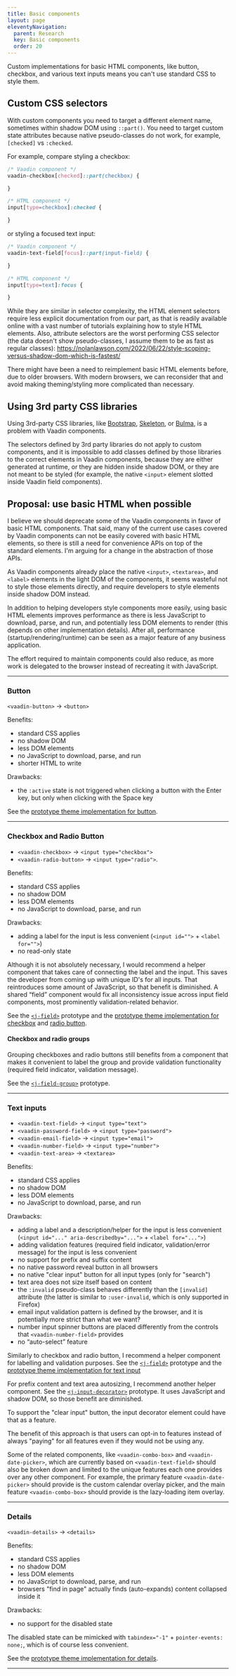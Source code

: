 ```yaml
---
title: Basic components
layout: page
eleventyNavigation:
  parent: Research
  key: Basic components
  order: 20
---
```


Custom implementations for basic HTML components, like button, checkbox, and various text inputs means you can't use standard CSS to style them.

## Custom CSS selectors
With custom components you need to target a different element name, sometimes within shadow DOM using `::part()`. You need to target custom state attributes because native pseudo-classes do not work, for example, `[checked]` vs `:checked`.

For example, compare styling a checkbox:
```css
/* Vaadin component */
vaadin-checkbox[checked]::part(checkbox) {

}

/* HTML component */
input[type=checkbox]:checked {

}
```
or styling a focused text input:
```css
/* Vaadin component */
vaadin-text-field[focus]::part(input-field) {

}

/* HTML component */
input[type=text]:focus {

}
```
While they are similar in selector complexity, the HTML element selectors require less explicit documentation from our part, as that is readily available online with a vast number of tutorials explaining how to style HTML elements. Also, attribute selectors are the worst performing CSS selector (the data doesn't show pseudo-classes, I assume them to be as fast as regular classes): https://nolanlawson.com/2022/06/22/style-scoping-versus-shadow-dom-which-is-fastest/

There might have been a need to reimplement basic HTML elements before, due to older browsers. With modern browsers, we can reconsider that and avoid making theming/styling more complicated than necessary.

## Using 3rd party CSS libraries

Using 3rd-party CSS libraries, like [Bootstrap](http://getbootstrap.com), [Skeleton](http://getskeleton.com), or [Bulma](https://bulma.io), is a problem with Vaadin components.

The selectors defined by 3rd party libraries do not apply to custom components, and it is impossible to add classes defined by those libraries to the correct elements in Vaadin components, because they are either generated at runtime, or they are hidden inside shadow DOM, or they are not meant to be styled (for example, the native `<input>` element slotted inside Vaadin field components).

## Proposal: use basic HTML when possible

I believe we should deprecate some of the Vaadin components in favor of basic HTML components. That said, many of the current use cases covered by Vaadin components can not be easily covered with basic HTML elements, so there is still a need for convenience APIs on top of the standard elements. I'm arguing for a change in the abstraction of those APIs.

As Vaadin components already place the native `<input>`, `<textarea>`, and `<label>` elements in the light DOM of the components, it seems wasteful not to style those elements directly, and require developers to style elements inside shadow DOM instead.

In addition to helping developers style components more easily, using basic HTML elements improves performance as there is less JavaScript to download, parse, and run, and potentially less DOM elements to render (this depends on other implementation details). After all, performance (startup/rendering/runtime) can be seen as a major feature of any business application.

The effort required to maintain components could also reduce, as more work is delegated to the browser instead of recreating it with JavaScript.

---


### Button

`<vaadin-button>` → `<button>`

Benefits:
- standard CSS applies
- no shadow DOM
- less DOM elements
- no JavaScript to download, parse, and run
- shorter HTML to write

Drawbacks:
- the `:active` state is not triggered when clicking a button with the Enter key, but only when clicking with the Space key

See the [prototype theme implementation for button](/prototypes/component-themes/#button).

<!-- TODO disabled vs aria-disabled (allow focusing disabled buttons) -->

---

### Checkbox and Radio Button

- `<vaadin-checkbox>` → `<input type="checkbox">`
- `<vaadin-radio-button>` → `<input type="radio">`.

Benefits:
- standard CSS applies
- no shadow DOM
- less DOM elements
- no JavaScript to download, parse, and run

Drawbacks:
- adding a label for the input is less convenient (`<input id="">` + `<label for="">`)
- no read-only state

Although it is not absolutely necessary, I would recommend a helper component that takes care of connecting the label and the input. This saves the developer from coming up with unique ID's for all inputs. That reintroduces some amount of JavaScript, so that benefit is diminished. A shared “field” component would fix all inconsistency issue across input field components, most prominently validation-related behavior.

See the [`<j-field>`](/prototypes/field/#checkbox) prototype and the [prototype theme implementation for checkbox](/prototypes/component-themes/#checkbox) and [radio button](/prototypes/component-themes/#radio-button).

#### Checkbox and radio groups

Grouping checkboxes and radio buttons still benefits from a component that makes it convenient to label the group and provide validation functionality (required field indicator, validation message).

See the [`<j-field-group>`](/prototypes/field/#field-group) prototype.

<!--
Potential regressions:
- checkboxes and radio buttons no longer get focused in Safari when clicked: https://github.com/vaadin/web-components/issues/4165
-->

---

### Text inputs

- `<vaadin-text-field>` → `<input type="text">`
- `<vaadin-password-field>` → `<input type="password">`
- `<vaadin-email-field>` → `<input type="email">`
- `<vaadin-number-field>` → `<input type="number">`
- `<vaadin-text-area>` → `<textarea>`

Benefits:
- standard CSS applies
- no shadow DOM
- less DOM elements
- no JavaScript to download, parse, and run

Drawbacks:
- adding a label and a description/helper for the input is less convenient (`<input id="..." aria-describedby="...">` + `<label for="...">`)
- adding validation features (required field indicator, validation/error message) for the input is less convenient
- no support for prefix and suffix content
- no native password reveal button in all browsers
- no native "clear input" button for all input types (only for "search")
- text area does not size itself based on content
- the `:invalid` pseudo-class behaves differently than the `[invalid]` attribute (the latter is similar to `:user-invalid`, which is only supported in Firefox)
- email input validation pattern is defined by the browser, and it is potentially more strict than what we want?
- number input spinner buttons are placed differently from the controls that `<vaadin-number-field>` provides
- no “auto-select” feature

Similarly to checkbox and radio button, I recommend a helper component for labelling and validation purposes. See the [`<j-field>`](/prototypes/field/) prototype and the [prototype theme implementation for text input](/prototypes/component-themes/#text-input)

For prefix content and text area autosizing, I recommend another helper component. See the [`<j-input-decorator>`](/prototypes/input-decorator/) prototype. It uses JavaScript and shadow DOM, so those benefit are diminished.

To support the "clear input" button, the input decorator element could have that as a feature.

The benefit of this approach is that users can opt-in to features instead of always "paying" for all features even if they would not be using any.

Some of the related components, like `<vaadin-combo-box>` and `<vaadin-date-picker>`, which are currently based on `<vaadin-text-field>` should also be broken down and limited to the unique features each one provides over any other component. For example, the primary feature `<vaadin-date-picker>` should provide is the custom calendar overlay picker, and the main feature `<vaadin-combo-box>` should provide is the lazy-loading item overlay.


---


### Details

`<vaadin-details>` → `<details>`

Benefits:
- standard CSS applies
- no shadow DOM
- less DOM elements
- no JavaScript to download, parse, and run
- browsers "find in page" actually finds (auto-expands) content collapsed inside it

Drawbacks:
- no support for the disabled state

The disabled state can be mimicked with `tabindex="-1"` + `pointer-events: none;`, which is of course less convenient.

See the [prototype theme implementation for details](/prototypes/component-themes/#details).

<!-- TODO take into consideration: https://www.scottohara.me/blog/2022/09/12/details-summary.html -->

---

<!--
### `<vaadin-progress-bar>` → `<progress>`
https://web.dev/building-a-loading-bar-component/
-->
